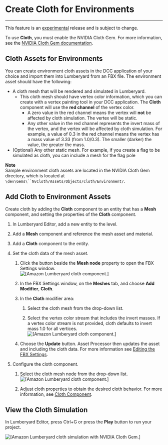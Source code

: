 # Create Cloth for Environments<a name="tutorial-cloth-environment"></a>

****  
This feature is an [experimental](https://docs.aws.amazon.com/lumberyard/latest/userguide/ly-glos-chap.html#experimental) release and is subject to change\. 

To use **Cloth**, you must enable the NVIDIA Cloth Gem\. For more information, see the [NVIDIA Cloth Gem documentation](gems-system-gem-nv-physx-cloth.md)\. 

## Cloth Assets for Environments<a name="cloth-environment-assets"></a>

You can create environment cloth assets in the DCC application of your choice and import them into Lumberyard from an FBX file\. The environment asset should have the following: 
+ A cloth mesh that will be rendered and simulated in Lumberyard\. 
  + This cloth mesh should have vertex color information, which you can create with a vertex painting tool in your DCC application\. The **Cloth** component will use the **red channel** of the vertex color\.
    + A zero value in the red channel means the vertex will **not** be affected by cloth simulation\. The vertex will be static\. 
    + Any other value in the red channel represents the invert mass of the vertex, and the vertex will be affected by cloth simulation\. For example, a value of 0\.3 in the red channel means the vertex has a mass value of 3\.33 \(from 1\.0/0\.3\)\. The smaller \(darker\) the value, the greater the mass\. 
+ \(Optional\) Any other static mesh\. For example, if you create a flag to be simulated as cloth, you can include a mesh for the flag pole

**Note**  
Sample environment cloth assets are located in the NVIDIA Cloth Gem directory, which is located at `\dev\Gems\``NvCloth/Assets/Objects/cloth/Environment/`\. 

## Add Cloth to Environment Assets<a name="cloth-environment-setup"></a>

Create cloth by adding the **Cloth** component to an entity that has a **Mesh** component, and setting the properties of the **Cloth** component\. 

1. In Lumberyard Editor, add a new entity to the level\. 

1. Add a **Mesh** component and reference the mesh asset and material\. 

1. Add a **Cloth** component to the entity\. 

1. Set the cloth data of the mesh asset\. 

   1. Click the button beside the **Mesh node** property to open the FBX Settings window\.   
![\[Amazon Lumberyard cloth component.\]](http://docs.aws.amazon.com/lumberyard/latest/userguide/images/nvidiacloth/ui-cloth-component-L-1.23.png)

   1. In the FBX Settings window, on the **Meshes** tab, and choose **Add Modifier**, **Cloth**\. 

   1. In the **Cloth** modifier area: 

      1. Select the cloth mesh from the drop\-down list\. 

      1. Select the vertex color stream that includes the invert masses\. If a vertex color stream is not provided, cloth defaults to invert mass 1\.0 for all vertices\.   
![\[Amazon Lumberyard cloth component.\]](http://docs.aws.amazon.com/lumberyard/latest/userguide/images/nvidiacloth/ui-cloth-component-M-1.23.png)

   1. Choose the **Update** button\. Asset Processor then updates the asset and including the cloth data\. For more information see [Editing the FBX Settings](char-fbx-importer-edit-import-settings.md)\. 

1. Configure the cloth component\. 

   1. Select the cloth mesh node from the drop\-down list\.   
![\[Amazon Lumberyard cloth component.\]](http://docs.aws.amazon.com/lumberyard/latest/userguide/images/nvidiacloth/ui-cloth-component-N-1.23.png)

   1. Adjust cloth properties to obtain the desired cloth behavior\. For more information, see [Cloth Component](component-cloth.md)\. 

## View the Cloth Simulation<a name="view-cloth-simulation"></a>

In Lumberyard Editor, press Ctrl\+G or press the **Play** button to run your project\. 

![\[Amazon Lumberyard cloth simulation with NVIDIA Cloth Gem.\]](http://docs.aws.amazon.com/lumberyard/latest/userguide/images/nvidiacloth/anim-nvidia-cloth-env-1.23.gif)